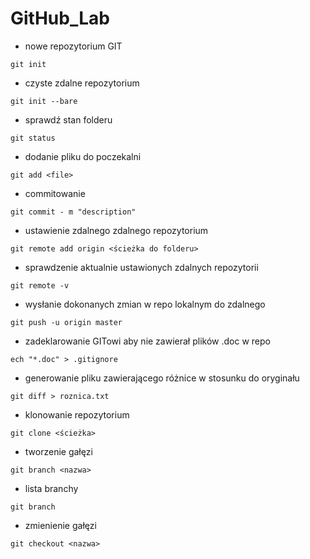 # GitHub_Lab



- nowe repozytorium GIT
```
git init
```
- czyste zdalne repozytorium
```
git init --bare
```
- sprawdź stan folderu
```
git status
```
- dodanie pliku do poczekalni
```
git add <file>
```
- commitowanie
```
git commit - m "description"
```
- ustawienie zdalnego zdalnego repozytorium
```
git remote add origin <ścieżka do folderu>
```
- sprawdzenie aktualnie ustawionych zdalnych repozytorii
```
git remote -v
```
- wysłanie dokonanych zmian w repo lokalnym do zdalnego
```
git push -u origin master
```
- zadeklarowanie GITowi aby nie zawierał plików .doc w repo
```
ech "*.doc" > .gitignore
```
- generowanie pliku zawierającego różnice w stosunku do oryginału
```
git diff > roznica.txt
```
- klonowanie repozytorium
```
git clone <ścieżka>
```
- tworzenie gałęzi
```
git branch <nazwa>
```
- lista branchy
```
git branch
```
- zmienienie gałęzi
```
git checkout <nazwa>
```





